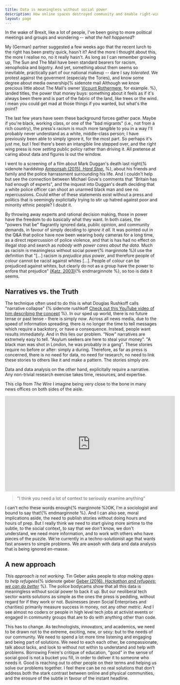 ```yaml
---
title: Data is meaningless without social power
description: How online spaces destroyed community and enable right-wing narratives
layout: page
---
```


In the wake of Brexit, like a lot of people, I've been going to more political meetings and groups and wondering -- _what the hell happened_?

My (German) partner suggested a few weeks ago that the recent lurch to the right has been pretty quick, hasn't it? And the more I thought about this, the more I realise no, no it really hasn't. As long as I can remember growing up, The Sun and The Mail have been standard bearers for racism, xenophobia and bigotry. And yet, something about them seems so inevitable, practically part of our national makeup -- dare I say _tolerated_. We protest against the goverment (especialy the Tories), and know some degree about media ownership{% sidenote mail Although we know precious little about The Mail's owner [Vicount Rothermere](https://en.wikipedia.org/wiki/Jonathan_Harmsworth,_4th_Viscount_Rothermere), for example. %}, landed titles, the power that money buys: something about it feels as if it's always been there and is part of the fabric of the land, like trees or the wind. I mean you could get mad at those things if you wanted, but what's the point?

The last few years have seen these background forces gather pace. Maybe if you're black, working class, or one of the "bad migrants" (i.e., not from a rich country), the press's racism is much more tangible to you in a way I'll probably never understand as a white, middle-class person; I have previously been able to simply ignore it, for the most part. So perhaps it's just me, but I feel there's been an intangible line stepped over, and the right wing press is now _setting_ public policy rather than driving it. All pretense at caring about data and figures is out the window.

I went to a screening of a film about Mark Duggan's death last night{% sidenote harddstop [Amponsah (2015). _Hard Stop_.](https://www.theguardian.com/commentisfree/2016/jul/18/george-amponsah-the-hard-stop-2011-riots-black-british-men) %}, about his friends and family and the police harrassment surrounding his life. And I couldn't help but see the connection between Michael Gove's comments that "Britain has had enough of experts", and the inquest into Duggan's death deciding that a white police officer can shoot an unarmed black man and see no repercussions. Could either of these statements exist without a press and politics that is seemingly explicitally trying to stir up hatred against poor and minority ethnic people? I doubt it.

By throwing away experts and rational decision making, those in power have the freedom to do basically what they want. In both cases, the "powers that be" flagrantly ignored data, public opinion, and community demands, in favour of simply deciding to _ignore it all_. It was pointed out in the Q&A that police have now been wearing body cameras for a long time, as a direct repercussion of police violence, and that is has had no effect on illegal stop and search as _nobody with power cares about the data_. Much as racism is meaningless without social power{% marginnote %}I use the definition that "[...] racism is _prejudice plus power_, and therefore people of colour cannot be racist against whites [...]. People of colour can be prejudiced against whites, but clearly do not as a group have the power to enfore that prejudice" [(Katz, 2003)](https://books.google.co.uk/books?id=yoFHSXoofoQC&lpg=PA43&pg=PA52&redir_esc=y&hl=en#v=onepage&q&f=false){% endmarginnote %}, so too is data it seems.

## Narratives vs. the Truth

The technique often used to do this is what Douglas Rushkoff calls "narrative collapse" {% sidenote rushkoff [Check out this YouTube video of him describing the concept](https://www.youtube.com/watch?v=HhmkiiyfwoM) %}. In our sped up world, there is no future tense or past tense - there is simply _now_. Across all news media, due to the speed of information spreading, there is no longer the time to tell messages which require a backstory, or have a consequence. Instead, people want results immediately. And in this lies our problem. "Now" narratives are extremely easy to tell. "Asylum seekers are here to steal your money". "A black man was shot in London, he was probably in a gang". These stories require no before or after: simply a during. Therefore, as far as press is concerned, there is no need for data, no need for research, no need to link these stories to others like it and make a pattern. The stories simply _are_.

Data and data analysis on the other hand, explicitally require a narrative. Any non-trivial research exercise takes time, resources, and expertise.

This clip from _The Wire_ I imagine being very close to the bone in many news offices on both sides of the aisle.

<iframe width="560" height="315" src="https://www.youtube.com/embed/JGBn-alTPWA" frameborder="0" allowfullscreen></iframe>

> "I think you need a lot of context to seriously examine anything"

I can't echo these words enough{% marginnote %}OK, I'm a sociologist and bound to say that!{% endmarginnote %}. And I can also see, moral implications aside, the need to publish stories without doing hours and hours of prep. But I really think we need to start giving more airtime to the subtle, to the social context, to say that we don't know, we don't understand, we need more information, and to work with others who have pieces of the puzzle. We're currently in a techno-solutionist age that wants fast answers to simple problems. We are awash with data and data analysis that is being ignored en-masse.

## A new approach

_This approach is not working_. Tin Geber asks people to _stop making apps to help refugees_{% sidenote geber [Geber (2016). _Hackathon and refugees: we can do better_](https://openmigration.org/en/op-ed/hackathon-and-refugees-we-can-do-better/) %}. The police bodycams show that all this data is meaningless without social power to back it up. But our neoliberal tech sector wants solutions as simple as the ones the press is peddling, without regard for if they work or not. Businesses (even Social Enterprises and charities) primarily measure success in money, not any other metric. And I see almost no coders or people in high level tech jobs at activist events or engaged in community groups that are to do with anything other than code.

This has to change. As technologists, innovators, and academics, we need to be drawn not to the extreme, exciting, new, or sexy: but to the needs of our community. We need to spend a lot more time listening and engaging and being part of solutions. We need to each each other, be compassionate, talk about lacks, and look to without not within to understand and help with problems. Borrowing Freire's critique of education, "good" in the sense of social good is not a bucket you fill, in order to deliver it to someone who needs it. Good is reaching out to other people on their terms and helping us solve our problems together. I feel there can be no real solutions that don't address both the stark contrast between online and physical communities, and the erosure of the subtle in favour of the instant headline.

